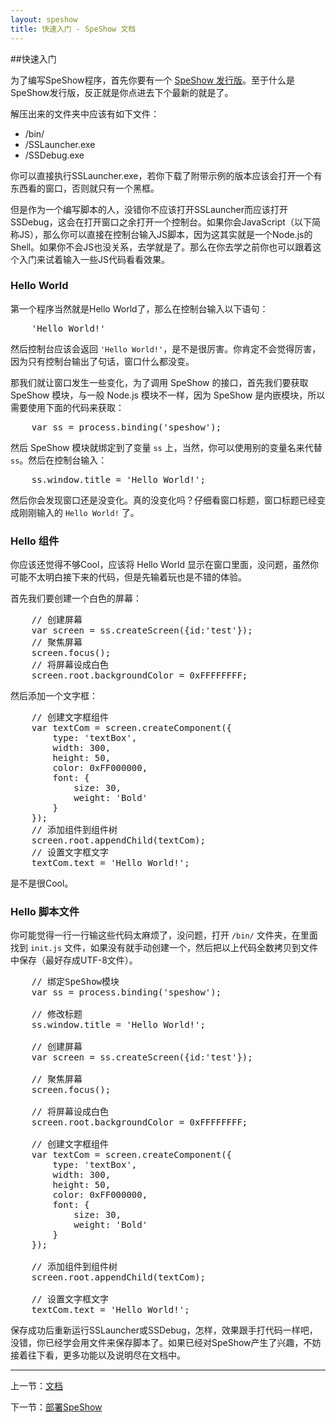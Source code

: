 ```yaml
---
layout: speshow
title: 快速入门 - SpeShow 文档
---
```


##快速入门

为了编写SpeShow程序，首先你要有一个 [SpeShow 发行版](download.html)。至于什么是SpeShow发行版，反正就是你点进去下个最新的就是了。

解压出来的文件夹中应该有如下文件：

 - /bin/
 - /SSLauncher.exe
 - /SSDebug.exe

你可以直接执行SSLauncher.exe，若你下载了附带示例的版本应该会打开一个有东西看的窗口，否则就只有一个黑框。

但是作为一个编写脚本的人，没错你不应该打开SSLauncher而应该打开SSDebug，这会在打开窗口之余打开一个控制台。如果你会JavaScript（以下简称JS），那么你可以直接在控制台输入JS脚本，因为这其实就是一个Node.js的Shell。如果你不会JS也没关系，去学就是了。那么在你去学之前你也可以跟着这个入门来试着输入一些JS代码看看效果。

<h3 id="hello_world">Hello World</h3>

第一个程序当然就是Hello World了，那么在控制台输入以下语句：

<pre class="brush:js">
	'Hello World!'
</pre>

然后控制台应该会返回 `'Hello World!'`，是不是很厉害。你肯定不会觉得厉害，因为只有控制台输出了句话，窗口什么都没变。

那我们就让窗口发生一些变化，为了调用 SpeShow 的接口，首先我们要获取 SpeShow 模块，与一般 Node.js 模块不一样，因为 SpeShow 是内嵌模块，所以需要使用下面的代码来获取：

<pre class="brush:js">
	var ss = process.binding('speshow');
</pre>

然后 SpeShow 模块就绑定到了变量 `ss` 上，当然，你可以使用别的变量名来代替 `ss`。然后在控制台输入：

<pre class="brush:js">
	ss.window.title = 'Hello World!';
</pre>

然后你会发现窗口还是没变化。真的没变化吗？仔细看窗口标题，窗口标题已经变成刚刚输入的 `Hello World!` 了。

<h3 id="hello_component">Hello 组件</h3>

你应该还觉得不够Cool，应该将 Hello World 显示在窗口里面，没问题，虽然你可能不太明白接下来的代码，但是先输着玩也是不错的体验。

首先我们要创建一个白色的屏幕：

<pre class="brush:js">
	// 创建屏幕
	var screen = ss.createScreen({id:'test'});
	// 聚焦屏幕
	screen.focus();
	// 将屏幕设成白色
	screen.root.backgroundColor = 0xFFFFFFFF;
</pre>

然后添加一个文字框：

<pre class="brush:js">
	// 创建文字框组件
	var textCom = screen.createComponent({
		type: 'textBox',
		width: 300,
		height: 50,
		color: 0xFF000000,
		font: {
			size: 30,
			weight: 'Bold'
		}
	});
	// 添加组件到组件树
	screen.root.appendChild(textCom);
	// 设置文字框文字
	textCom.text = 'Hello World!';
</pre>

是不是很Cool。

<h3 id="hello_file">Hello 脚本文件</h3>

你可能觉得一行一行输这些代码太麻烦了，没问题，打开 `/bin/` 文件夹，在里面找到 `init.js` 文件，如果没有就手动创建一个，然后把以上代码全数拷贝到文件中保存（最好存成UTF-8文件）。

<pre class="brush:js">
	// 绑定SpeShow模块
	var ss = process.binding('speshow');
	
	// 修改标题
	ss.window.title = 'Hello World!';

	// 创建屏幕
	var screen = ss.createScreen({id:'test'});
	
	// 聚焦屏幕
	screen.focus();
	
	// 将屏幕设成白色
	screen.root.backgroundColor = 0xFFFFFFFF;

	// 创建文字框组件
	var textCom = screen.createComponent({
		type: 'textBox',
		width: 300,
		height: 50,
		color: 0xFF000000,
		font: {
			size: 30,
			weight: 'Bold'
		}
	});
	
	// 添加组件到组件树
	screen.root.appendChild(textCom);
	
	// 设置文字框文字
	textCom.text = 'Hello World!';
</pre>

保存成功后重新运行SSLauncher或SSDebug，怎样，效果跟手打代码一样吧，没错，你已经学会用文件来保存脚本了。如果已经对SpeShow产生了兴趣，不妨接着往下看，更多功能以及说明尽在文档中。

***********************************************************************

上一节：[文档](docs.html)

下一节：[部署SpeShow](deployment.html)